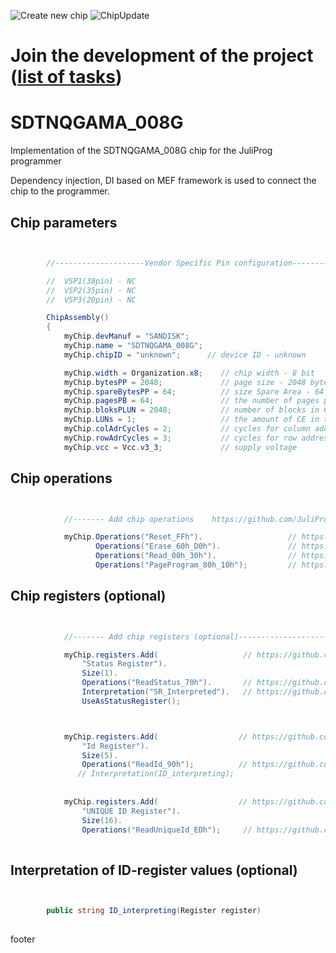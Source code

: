 ![Create new chip](https://github.com/JuliProg/SDTNQGAMA_008G/workflows/Create%20new%20chip/badge.svg?event=repository_dispatch)
![ChipUpdate](https://github.com/JuliProg/SDTNQGAMA_008G/workflows/ChipUpdate/badge.svg)
# Join the development of the project ([list of tasks](https://github.com/users/JuliProg/projects/1))


# SDTNQGAMA_008G
Implementation of the SDTNQGAMA_008G chip for the JuliProg programmer

Dependency injection, DI based on MEF framework is used to connect the chip to the programmer.

<section class = "listing">

# Chip parameters
```c#


        //--------------------Vendor Specific Pin configuration---------------------------

        //  VSP1(38pin) - NC    
        //  VSP2(35pin) - NC
        //  VSP3(20pin) - NC

        ChipAssembly()
        {
            myChip.devManuf = "SANDISK";
            myChip.name = "SDTNQGAMA_008G";
            myChip.chipID = "unknown";      // device ID - unknown

            myChip.width = Organization.x8;    // chip width - 8 bit
            myChip.bytesPP = 2048;             // page size - 2048 byte (2Kb)
            myChip.spareBytesPP = 64;          // size Spare Area - 64 byte
            myChip.pagesPB = 64;               // the number of pages per block - 64 
            myChip.bloksPLUN = 2048;           // number of blocks in CE - 2048
            myChip.LUNs = 1;                   // the amount of CE in the chip
            myChip.colAdrCycles = 2;           // cycles for column addressing
            myChip.rowAdrCycles = 3;           // cycles for row addressing 
            myChip.vcc = Vcc.v3_3;             // supply voltage

```
# Chip operations
```c#


            //------- Add chip operations    https://github.com/JuliProg/Wiki#command-set----------------------------------------------------

            myChip.Operations("Reset_FFh").                   // https://github.com/JuliProg/Wiki/wiki/Command-Sets#reset_ffhdll
                   Operations("Erase_60h_D0h").               // https://github.com/JuliProg/Wiki/wiki/Command-Sets#erase_60h_d0hdll
                   Operations("Read_00h_30h").                // https://github.com/JuliProg/Wiki/wiki/Command-Sets#read_00h_30hdll
                   Operations("PageProgram_80h_10h");         // https://github.com/JuliProg/Wiki/wiki/Command-Sets#pageprogram_80h_10hdll

```
# Chip registers (optional)
```c#


            //------- Add chip registers (optional)----------------------------------------------------

            myChip.registers.Add(                   // https://github.com/JuliProg/Wiki/wiki/StatusRegister
                "Status Register").
                Size(1).
                Operations("ReadStatus_70h").       // https://github.com/JuliProg/Wiki/wiki/Status-Register-operations#readstatus_70hdll
                Interpretation("SR_Interpreted").   // https://github.com/JuliProg/Wiki/wiki/Status-Register-Interpretation
                UseAsStatusRegister();



            myChip.registers.Add(                  // https://github.com/JuliProg/Wiki/wiki/ID-Register
                "Id Register").
                Size(5).
                Operations("ReadId_90h");          // https://github.com/JuliProg/Wiki/wiki/ID-Register-operations#readid_90hdll     
               // Interpretation(ID_interpreting);
            
           
            myChip.registers.Add(                  // https://github.com/JuliProg/Wiki/wiki/UNIQUE-ID-Register
                "UNIQUE ID Register").
                Size(16).
                Operations("ReadUniqueId_EDh");     // https://github.com/JuliProg/Wiki/wiki/UNIQUE-ID-Register-operations         
                

```
# Interpretation of ID-register values ​​(optional)
```c#


        public string ID_interpreting(Register register)   
        
```
</section>















footer
